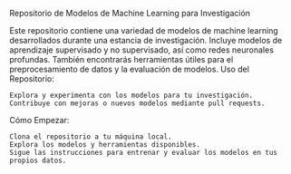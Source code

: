 Repositorio de Modelos de Machine Learning para Investigación

Este repositorio contiene una variedad de modelos de machine learning desarrollados durante una estancia de investigación. Incluye modelos de aprendizaje supervisado y no supervisado, así como redes neuronales profundas. También encontrarás herramientas útiles para el preprocesamiento de datos y la evaluación de modelos.
Uso del Repositorio:

    Explora y experimenta con los modelos para tu investigación.
    Contribuye con mejoras o nuevos modelos mediante pull requests.

Cómo Empezar:

    Clona el repositorio a tu máquina local.
    Explora los modelos y herramientas disponibles.
    Sigue las instrucciones para entrenar y evaluar los modelos en tus propios datos.
